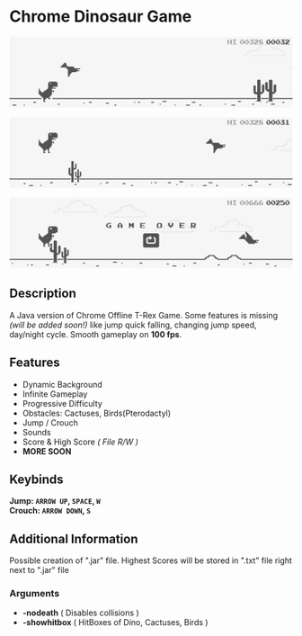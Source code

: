# Chrome Dinosaur Game
![in-game-screenshot-1](screenshots/screenshot-1.png)

![in-game-screenshot-2](screenshots/screenshot-2.png)

![in-game-screenshot-3](screenshots/screenshot-3.png)

## Description
A Java version of Chrome Offline T-Rex Game. Some features is missing _(will be added soon!)_ like jump quick falling, changing jump speed, day/night cycle. Smooth gameplay on **100 fps**.

## Features
  - Dynamic Background
  - Infinite Gameplay
  - Progressive Difficulty
  - Obstacles: Cactuses, Birds(Pterodactyl)
  - Jump / Crouch
  - Sounds
  - Score & High Score _( File R/W )_
  - **MORE SOON**

## Keybinds
**Jump: `ARROW UP`, `SPACE`, `W`** <br/>
**Crouch: `ARROW DOWN`, `S`**

## Additional Information
Possible creation of ".jar" file. Highest Scores will be stored in ".txt" file right next to ".jar" file

### Arguments
  - **-nodeath** ( Disables collisions )
  - **-showhitbox** ( HitBoxes of Dino, Cactuses, Birds )
